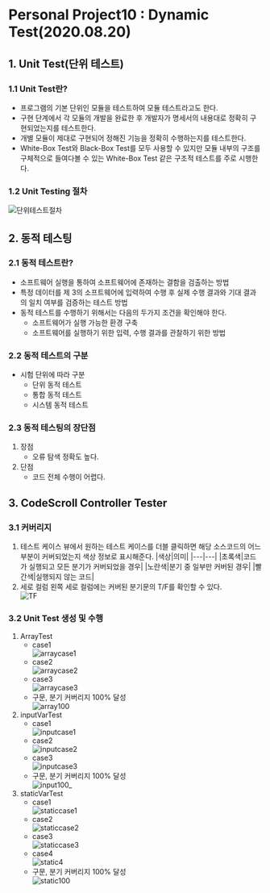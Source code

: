# Personal Project10 : Dynamic Test(2020.08.20)

## 1. Unit Test(단위 테스트)

### 1.1 Unit Test란?
* 프로그램의 기본 단위인 모듈을 테스트하여 모듈 테스트라고도 한다.
* 구현 단계에서 각 모듈의 개발을 완료한 후 개발자가 명세서의 내용대로 정확히 구현되었는지를 테스트한다.
* 개별 모듈이 제대로 구현되어 정해진 기능을 정확히 수행하는지를 테스트한다.
* White-Box Test와 Black-Box Test를 모두 사용할 수 있지만 모듈 내부의 구조를 구체적으로 들여다볼 수 있는 White-Box Test 같은 구조적 테스트를 주로 시행한다.

### 1.2 Unit Testing 절차  
![단위테스트절차](/uploads/13b7eb9ab42058a893b86a205511d547/단위테스트절차.PNG)

## 2. 동적 테스팅

### 2.1 동적 테스트란?
* 소프트웨어 실행을 통하여 소프트웨어에 존재하는 결함을 검출하는 방법
* 특정 데이터를 제 3의 소프트웨어에 입력하여 수행 후 실제 수행 결과와 기대 결과의 일치 여부를 검증하는 테스트 방법
* 동적 테스트를 수행하기 위해서는 다음의 두가지 조건을 확인해야 한다.
  * 소프트웨어가 실행 가능한 환경 구축
  * 소프트웨어를 실행하기 위한 입력, 수행 결과를 관찰하기 위한 방법

### 2.2 동적 테스트의 구분
* 시험 단위에 따라 구분
  * 단위 동적 테스트
  * 통합 동적 테스트
  * 시스템 동적 테스트

### 2.3 동적 테스팅의 장단점
1. 장점
   * 오류 탐색 정확도 높다.
2. 단점
   * 코드 전체 수행이 어렵다.

## 3. CodeScroll Controller Tester

### 3.1 커버리지 
1. 테스트 케이스 뷰에서 원하는 테스트 케이스를 더블 클릭하면 해당 소스코드의 어느 부분이 커버되었는지 색상 정보로 표시해준다.
   |색상|의미|
   |---|---|
   |초록색|코드가 실행되고 모든 분기가 커버되었을 경우|
   |노란색|분기 중 일부만 커버된 경우|
   |빨간색|실행되지 않는 코드|
2. 세로 컬럼
   왼쪽 세로 컬럼에는 커버된 분기문의 T/F를 확인할 수 있다.  
   ![TF](/uploads/4cc4ca02f4f236c8614a2bcc5a7bf532/TF.PNG)
   
### 3.2 Unit Test 생성 및 수행
1. ArrayTest
   * case1  
    ![arraycase1](/uploads/fb5120cd34aacb6cd2727a6554b032f6/arraycase1.PNG)
   * case2  
    ![arraycase2](/uploads/a2e4afdbe05e2809af997d9d29547c4f/arraycase2.PNG)
   * case3  
    ![arraycase3](/uploads/7a2ee0663c6751c0a4b9680cab7dc1dd/arraycase3.PNG)
   * 구문, 분기 커버리지 100% 달성  
    ![array100](/uploads/3bff0ba85b8050faeb46ace8998d7bb3/array100.PNG)
2. inputVarTest
   * case1  
    ![inputcase1](/uploads/afe854a74e47cf7ef9f4429fa496f0e3/inputcase1.PNG)
   * case2  
    ![inputcase2](/uploads/75e098175eb7a98772c21eac36c38cb7/inputcase2.PNG)
   * case3  
    ![inputcase3](/uploads/40a6400ce581b35097d57a13a27d5a7b/inputcase3.PNG)
   * 구문, 분기 커버리지 100% 달성  
    ![input100_](/uploads/90477415e6c814333424463b6af4e8d7/input100_.PNG)
3. staticVarTest
   * case1  
   ![staticcase1](/uploads/f241a85c1ae18f13f3ca2c519d84e107/staticcase1.PNG)
   * case2  
   ![staticcase2](/uploads/829ddef3b6dbc865451e67ade205a36b/staticcase2.PNG)
   * case3  
   ![staticcase3](/uploads/3b82be3eac3a06d743a75d90dbedb656/staticcase3.PNG)
   * case4  
   ![static4](/uploads/4854add4f679a7d2b98d56e5078e6873/static4.PNG)
   * 구문, 분기 커버리지 100% 달성  
   ![static100](/uploads/9ff61b2938769e56188732337fb29d53/static100.PNG)

   
